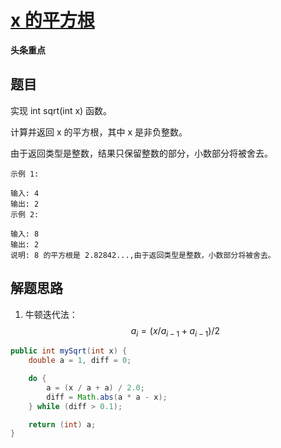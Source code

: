 # [x 的平方根](https://leetcode-cn.com/explore/interview/card/bytedance/247/bonus/1045/)

**头条重点**

## 题目

实现 int sqrt(int x) 函数。

计算并返回 x 的平方根，其中 x 是非负整数。

由于返回类型是整数，结果只保留整数的部分，小数部分将被舍去。

```
示例 1:

输入: 4
输出: 2
示例 2:

输入: 8
输出: 2
说明: 8 的平方根是 2.82842...,由于返回类型是整数，小数部分将被舍去。
```

## 解题思路

  1. 牛顿迭代法：$$a_{i}=(x/a_{i-1}+a_{i-1})/2$$

```java
public int mySqrt(int x) {
    double a = 1, diff = 0;

    do {
        a = (x / a + a) / 2.0;
        diff = Math.abs(a * a - x);
    } while (diff > 0.1);

    return (int) a;
}
```
